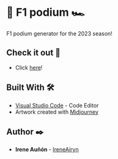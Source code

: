 # 🏁 F1 podium 🏎️

F1 podium generator for the 2023 season!

## Check it out 👀

*  Click [here](https://ireneairyn.github.io/f1-podium/)!

## Built With 🛠️

* [Visual Studio Code](https://code.visualstudio.com/) - Code Editor
* Artwork created with [Midjourney](https://www.midjourney.com/) 

## Author ✒️

* **Irene Auñón** - [IreneAiryn](https://github.com/IreneAiryn)